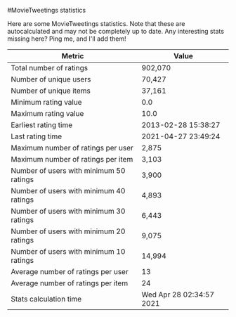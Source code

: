 #MovieTweetings statistics

Here are some MovieTweetings statistics. Note that these are autocalculated and may not be completely up to date. Any interesting stats missing here? Ping me, and I'll add them!

Metric | Value
--- | ---
Total number of ratings                 | 902,070
Number of unique users                  | 70,427
Number of unique items                  | 37,161
Minimum rating value                    | 0.0
Maximum rating value                    | 10.0
Earliest rating time                    | 2013-02-28 15:38:27
Last rating time                        | 2021-04-27 23:49:24
Maximum number of ratings per user      | 2,875
Maximum number of ratings per item      | 3,103
Number of users with minimum 50 ratings | 3,900
Number of users with minimum 40 ratings | 4,893
Number of users with minimum 30 ratings | 6,443
Number of users with minimum 20 ratings | 9,075
Number of users with minimum 10 ratings | 14,994
Average number of ratings per user      | 13
Average number of ratings per item      | 24
Stats calculation time                  | Wed Apr 28 02:34:57 2021

